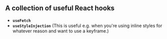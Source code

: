 ## A collection of useful React hooks

- **`useFetch`**
- **`useStyleInjection`** (This is useful e.g. when you're using inline styles for whatever reason and want to use a keyframe.)
